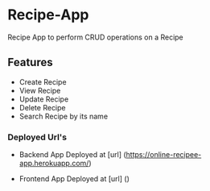 # Recipe-App

Recipe App to perform CRUD operations on a Recipe

## Features

- Create Recipe
- View Recipe
- Update Recipe
- Delete Recipe
- Search Recipe by its name

### Deployed Url's

- Backend App Deployed at 
[url] (https://online-recipee-app.herokuapp.com/)

- Frontend App Deployed at
[url] ()
